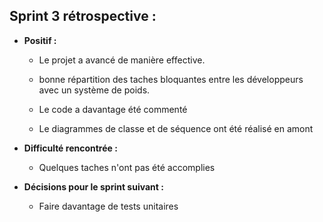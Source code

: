 

## Sprint 3 rétrospective :


- **Positif  :**

    - Le projet a avancé de manière effective.

    - bonne répartition des taches bloquantes entre les développeurs avec un système de poids.

    - Le code a davantage été commenté 

    - Le diagrammes de classe et de séquence ont été réalisé en amont


- **Difficulté  rencontrée  :**

    - Quelques taches n'ont pas été accomplies 


- **Décisions pour le sprint suivant :**

    - Faire davantage de tests unitaires
